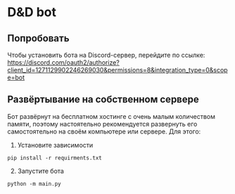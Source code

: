 # D&D bot
## Попробовать
Чтобы установить бота на Discord-сервер, перейдите по ссылке:<br>
https://discord.com/oauth2/authorize?client_id=1271129902246269030&permissions=8&integration_type=0&scope=bot
## Развёртывание на собственном сервере
Бот развёрнут на бесплатном хостинге с очень малым количеством памяти, поэтому настоятельно рекомендуется развернуть его самостоятельно на своём компьютере или сервере. Для этого:
1. Установите зависимости
```
pip install -r requirments.txt
```
2. Запустите бота
```
python -m main.py
```
